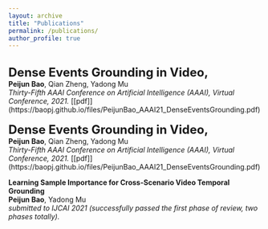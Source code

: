 ```yaml
---
layout: archive
title: "Publications"
permalink: /publications/
author_profile: true
---
```


<!-- 
<i><strong><font size="5" >A</font></strong></i>  
<strong>B</strong>, C  
<i>D</i>,  
[[E]()]   
<br/>
<font size="4" color="gray">F</font>
-->

<br/>
<strong><font size="5" >Dense Events Grounding in Video, </font></strong> <br/>
<strong>Peijun Bao</strong>, Qian Zheng, Yadong Mu<br/>
<i>Thirty-Fifth AAAI Conference on Artificial Intelligence (AAAI), Virtual Conference, 2021.</i>
[[pdf]](https://baopj.github.io/files/PeijunBao_AAAI21_DenseEventsGrounding.pdf) 
<br/>


<br/>
<strong><font size="5" >Dense Events Grounding in Video, </font></strong> <br/>
<strong>Peijun Bao</strong>, Qian Zheng, Yadong Mu<br/>
<i>Thirty-Fifth AAAI Conference on Artificial Intelligence (AAAI), Virtual Conference, 2021.</i>
[[pdf]](https://baopj.github.io/files/PeijunBao_AAAI21_DenseEventsGrounding.pdf) 
<br/>

<strong>Learning Sample Importance for Cross-Scenario Video Temporal Grounding</strong> <br />
<strong>Peijun Bao</strong>, Yadong Mu<br />
<i>submitted to IJCAI 2021
(successfully passed the first phase of review, two
phases totally).
</i>
<br />
